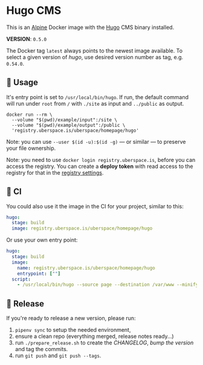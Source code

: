 # Hugo CMS

This is an [Alpine][] Docker image with the [Hugo][] CMS binary installed.

**VERSION**: `0.5.0`

The Docker tag `latest` always points to the newest image available. To select a
given version of _hugo_, use desired version number as tag, e.g. `0.54.0`.

## :children_crossing: Usage

It's entry point is set to `/usr/local/bin/hugo`. If run, the default command
will run under `root` from `/` with `./site` as input and `../public` as output.

```shell
docker run --rm \
  --volume "$(pwd)/example/input":/site \
  --volume "$(pwd)/example/output":/public \
  'registry.uberspace.is/uberspace/homepage/hugo'
```

Note: you can use `--user $(id -u):$(id -g)` — or similar — to preserve your
file ownership.

Note: you need to use `docker login registry.uberspace.is`, before you can
access the registry. You can create a **deploy token** with read access to the
registry for that in the [registry settings][].

## :construction_worker: CI

You could also use it the image in the CI for your project, similar to this:

```yaml
hugo:
  stage: build
  image: registry.uberspace.is/uberspace/homepage/hugo
```

Or use your own entry point:

```yaml
hugo:
  stage: build
  image:
    name: registry.uberspace.is/uberspace/homepage/hugo
    entrypoint: [""]
  script:
    - /usr/local/bin/hugo --source page --destination /var/www --minify
```

## :bookmark: Release

If you're ready to release a new version, please run:

1. `pipenv sync` to setup the needed environment,
2. ensure a clean repo (everything merged, release notes ready…)
3. run `./prepare_release.sh` to create the _CHANGELOG_, _bump the version_
   and tag the commits.
4. run `git push` and `git push --tags`.

[alpine]: https://hub.docker.com/_/alpine/
[hugo]: https://gohugo.io
[bumpversion]: https://github.com/peritus/bumpversion
[registry settings]: https://git.uberspace.is/uberspace/homepage/hugo/settings/repository
